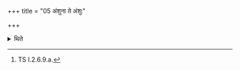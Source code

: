 +++
title = "05 अंशुना ते अंशुः"

+++

<details><summary>थिते</summary>

5. With aṁśunā te aṁśuḥ pr̥cyatām the sacrificera addresses the king (Soma).[^1]  


[^1]: TS I.2.6.9.a.
</details>
